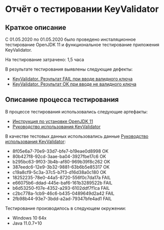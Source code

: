 # Отчёт о тестировании KeyValidator

## Краткое описание

C 01.05.2020 по 01.05.2020 было проведено инсталяционное тестирование OpenJDK 11 и функциональное тестирование приложения KeyValidator.

На тестирование затрачено: 1,5 часа

В результате тестирования выявлены следующие дефекты:
* [KeyValidator. Результат FAIL при вводе валидного ключа](https://github.com/NazarovAleksey/Java1.1/issues/1)
* [KeyValidator. Результат OK при вводе не валидного ключа](https://github.com/NazarovAleksey/Java1.1/issues/2)

## Описание процесса тестирования

В процессе тестирования использовались следующие артефакты:
* [Инструкция по установке OpenJDK 11](https://github.com/netology-code/javaqa-homeworks/blob/master/intro/openjdk11-manual.md)
* [Руководство использования KeyValidator](https://github.com/netology-code/javaqa-homeworks/blob/master/intro/user-manual.md)

В качестве тестовых данных использовались данные [Руководство использования KeyValidator](https://github.com/netology-code/javaqa-homeworks/blob/master/intro/user-manual.md#%D1%80%D1%83%D0%BA%D0%BE%D0%B2%D0%BE%D0%B4%D1%81%D1%82%D0%B2%D0%BE-%D0%B8%D1%81%D0%BF%D0%BE%D0%BB%D1%8C%D0%B7%D0%BE%D0%B2%D0%B0%D0%BD%D0%B8%D1%8F-keyvalidator):
* 8f05e6a7-70e9-33d7-bfe7-b19eae0d8998 OK
* 80b427f8-92cd-3aae-ba04-3927fbe17c6 OK
* b295bc63-9f03-3b4b-af80-969b39f8c262 OK
* 387eedc6-12e9-3b32-9881-63b6b5e85317 OK
* c19a8cf9-5c3a-37c5-b7f3-d16d38a0c180 OK
* 18252235-78e0-44a5-8720-556f0c7da17a FAIL
* e66075b6-ddad-445e-baf6-161b3289522b FAIL
* b6d53250-f07e-4352-a293-6102ddf7f1ca FAIL
* c2bc778a-1cb9-46c6-b435-0489649d2a42 FAIL
* 2fb98b44-93e7-3bdd-a2ad-79347bfe4ad1 FAIL

Тестирование производилось в следующем окружении:
* Windows 10 64x
* Java 11.0.7+10